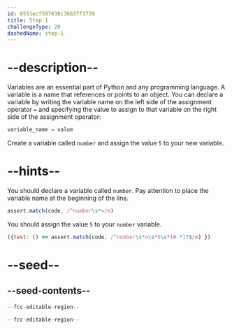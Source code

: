 ```yaml
---
id: 6551ecf597038c36637f3759
title: Step 1
challengeType: 20
dashedName: step-1
---
```


# --description--

Variables are an essential part of Python and any programming language. A variable is a name that references or points to an object. You can declare a variable by writing the variable name on the left side of the assignment operator `=` and specifying the value to assign to that variable on the right side of the assignment operator:

```py
variable_name = value
```

Create a variable called `number` and assign the value `5` to your new variable.

# --hints--

You should declare a variable called `number`. Pay attention to place the variable name at the beginning of the line.

```js
assert.match(code, /^number\s*=/m)
```

You should assign the value `5` to your `number` variable.

```js
({test: () => assert.match(code, /^number\s*=\s*5\s*(#.*)?$/m) })
```

# --seed--

## --seed-contents--

```py
--fcc-editable-region--

--fcc-editable-region--
```
